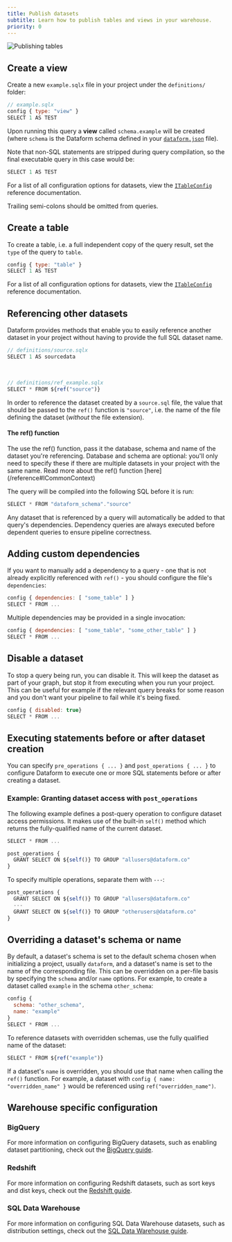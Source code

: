 ```yaml
---
title: Publish datasets
subtitle: Learn how to publish tables and views in your warehouse.
priority: 0
---
```


![Publishing tables](/static/images/publishing_tables.png)

## Create a view

Create a new `example.sqlx` file in your project under the `definitions/` folder:

```js
// example.sqlx
config { type: "view" }
SELECT 1 AS TEST
```

Upon running this query a **view** called `schema.example` will be created (where `schema` is the Dataform schema defined in your [`dataform.json`](../configuration#dataform.json) file).

Note that non-SQL statements are stripped during query compilation, so the final executable query in this case would be:

```js
SELECT 1 AS TEST
```

For a list of all configuration options for datasets, view the [`ITableConfig`](/reference#ITableConfig) reference documentation.

<div className="bp3-callout bp3-icon-info-sign bp3-intent-warning" markdown="1">
  Trailing semi-colons should be omitted from queries.
</div>

## Create a table

To create a table, i.e. a full independent copy of the query result, set the `type` of the query to `table`.

```js
config { type: "table" }
SELECT 1 AS TEST
```

For a list of all configuration options for datasets, view the [`ITableConfig`](/reference#ITableConfig) reference documentation.

## Referencing other datasets

Dataform provides methods that enable you to easily reference another dataset in your project without having to provide the full SQL dataset name.


```js
// definitions/source.sqlx
SELECT 1 AS sourcedata
```
<br />

```js
// definitions/ref_example.sqlx
SELECT * FROM ${ref("source")}
```

In order to reference the dataset created by a `source.sql` file, the value that should be passed to the `ref()` function is `"source"`, i.e. the name of the file defining the dataset (_without_ the file extension).

<div className="bp3-callout bp3-icon-info-sign bp3-intent-primary" markdown="1">
<h4 class="bp3-heading">The ref() function</h4>
The use the ref() function, pass it the database, schema and name of the dataset you're referencing. Database and schema are optional: you'll only need to specify 
these if there are multiple datasets in your project with the same name.
Read more about the ref() function [here](/reference#ICommonContext)
</a></div>

The query will be compiled into the following SQL before it is run:

```js
SELECT * FROM "dataform_schema"."source"
```

Any dataset that is referenced by a query will automatically be added to that query's dependencies. Dependency queries are always executed before dependent queries to ensure pipeline correctness.

## Adding custom dependencies

If you want to manually add a dependency to a query - one that is not already explicitly referenced with `ref()` - you should configure the file's `dependencies`:

```js
config { dependencies: [ "some_table" ] }
SELECT * FROM ...
```

Multiple dependencies may be provided in a single invocation:

```js
config { dependencies: [ "some_table", "some_other_table" ] }
SELECT * FROM ...
```

## Disable a dataset

To stop a query being run, you can disable it. This will keep the dataset as part of your graph, but stop it from executing when you run your project.
This can be useful for example if the relevant query breaks for some reason and you don't want your pipeline to fail while it's being fixed.

```js
config { disabled: true}
SELECT * FROM ...
```

## Executing statements before or after dataset creation

You can specify `pre_operations { ... }` and `post_operations { ... }` to configure Dataform to execute one or more SQL statements before or after creating a dataset.

### Example: Granting dataset access with `post_operations`

The following example defines a post-query operation to configure dataset access permissions. It makes use of the built-in `self()` method which returns the fully-qualified name of the current dataset.

```js
SELECT * FROM ...

post_operations {
  GRANT SELECT ON ${self()} TO GROUP "allusers@dataform.co"
}
```

To specify multiple operations, separate them with `---`:

```js
post_operations {
  GRANT SELECT ON ${self()} TO GROUP "allusers@dataform.co"
  ---
  GRANT SELECT ON ${self()} TO GROUP "otherusers@dataform.co"
}
```

## Overriding a dataset's schema or name

By default, a dataset's schema is set to the default schema chosen when initializing a project, usually `dataform`, and a dataset's name is set to the name of the corresponding file.
This can be overridden on a per-file basis by specifying the `schema` and/or `name` options. For example, to create a dataset called `example` in the schema `other_schema`:

```js
config {
  schema: "other_schema",
  name: "example"
}
SELECT * FROM ...
```

To reference datasets with overridden schemas, use the fully qualified name of the dataset:

```js
SELECT * FROM ${ref("example")}
```

<div className="bp3-callout bp3-icon-info-sign bp3-intent-warning" markdown="1">
  If a dataset's <code>name</code> is overridden, you should use that name when calling the
  <code>ref()</code> function. For example, a dataset with
  <code>config &#123; name: "overridden_name" &#125;</code> would be referenced using
  <code>ref("overridden_name")</code>.
</div>

## Warehouse specific configuration

### BigQuery

For more information on configuring BigQuery datasets, such as enabling dataset partitioning, check out the [BigQuery guide](/warehouses/bigquery).

### Redshift

For more information on configuring Redshift datasets, such as sort keys and dist keys, check out the [Redshift guide](/warehouses/redshift).

### SQL Data Warehouse

For more information on configuring SQL Data Warehouse datasets, such as distribution settings, check out the [SQL Data Warehouse guide](/warehouses/sqldatawarehouse).
